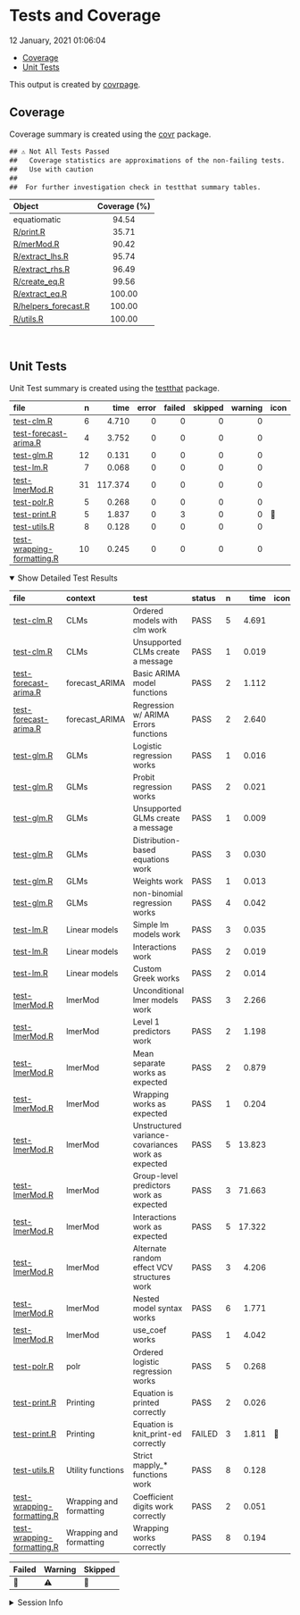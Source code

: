 Tests and Coverage
================
12 January, 2021 01:06:04

  - [Coverage](#coverage)
  - [Unit Tests](#unit-tests)

This output is created by
[covrpage](https://github.com/yonicd/covrpage).

## Coverage

Coverage summary is created using the
[covr](https://github.com/r-lib/covr) package.

    ## ⚠️ Not All Tests Passed
    ##   Coverage statistics are approximations of the non-failing tests.
    ##   Use with caution
    ## 
    ##  For further investigation check in testthat summary tables.

| Object                                           | Coverage (%) |
| :----------------------------------------------- | :----------: |
| equatiomatic                                     |    94.54     |
| [R/print.R](../R/print.R)                        |    35.71     |
| [R/merMod.R](../R/merMod.R)                      |    90.42     |
| [R/extract\_lhs.R](../R/extract_lhs.R)           |    95.74     |
| [R/extract\_rhs.R](../R/extract_rhs.R)           |    96.49     |
| [R/create\_eq.R](../R/create_eq.R)               |    99.56     |
| [R/extract\_eq.R](../R/extract_eq.R)             |    100.00    |
| [R/helpers\_forecast.R](../R/helpers_forecast.R) |    100.00    |
| [R/utils.R](../R/utils.R)                        |    100.00    |

<br>

## Unit Tests

Unit Test summary is created using the
[testthat](https://github.com/r-lib/testthat) package.

| file                                                              |  n |    time | error | failed | skipped | warning | icon |
| :---------------------------------------------------------------- | -: | ------: | ----: | -----: | ------: | ------: | :--- |
| [test-clm.R](testthat/test-clm.R)                                 |  6 |   4.710 |     0 |      0 |       0 |       0 |      |
| [test-forecast-arima.R](testthat/test-forecast-arima.R)           |  4 |   3.752 |     0 |      0 |       0 |       0 |      |
| [test-glm.R](testthat/test-glm.R)                                 | 12 |   0.131 |     0 |      0 |       0 |       0 |      |
| [test-lm.R](testthat/test-lm.R)                                   |  7 |   0.068 |     0 |      0 |       0 |       0 |      |
| [test-lmerMod.R](testthat/test-lmerMod.R)                         | 31 | 117.374 |     0 |      0 |       0 |       0 |      |
| [test-polr.R](testthat/test-polr.R)                               |  5 |   0.268 |     0 |      0 |       0 |       0 |      |
| [test-print.R](testthat/test-print.R)                             |  5 |   1.837 |     0 |      3 |       0 |       0 | 🛑    |
| [test-utils.R](testthat/test-utils.R)                             |  8 |   0.128 |     0 |      0 |       0 |       0 |      |
| [test-wrapping-formatting.R](testthat/test-wrapping-formatting.R) | 10 |   0.245 |     0 |      0 |       0 |       0 |      |

<details open>

<summary> Show Detailed Test Results </summary>

| file                                                                      | context                 | test                                               | status | n |   time | icon |
| :------------------------------------------------------------------------ | :---------------------- | :------------------------------------------------- | :----- | -: | -----: | :--- |
| [test-clm.R](testthat/test-clm.R#L46_L47)                                 | CLMs                    | Ordered models with clm work                       | PASS   | 5 |  4.691 |      |
| [test-clm.R](testthat/test-clm.R#L79)                                     | CLMs                    | Unsupported CLMs create a message                  | PASS   | 1 |  0.019 |      |
| [test-forecast-arima.R](testthat/test-forecast-arima.R#L19_L20)           | forecast\_ARIMA         | Basic ARIMA model functions                        | PASS   | 2 |  1.112 |      |
| [test-forecast-arima.R](testthat/test-forecast-arima.R#L75_L76)           | forecast\_ARIMA         | Regression w/ ARIMA Errors functions               | PASS   | 2 |  2.640 |      |
| [test-glm.R](testthat/test-glm.R#L16_L17)                                 | GLMs                    | Logistic regression works                          | PASS   | 1 |  0.016 |      |
| [test-glm.R](testthat/test-glm.R#L33_L34)                                 | GLMs                    | Probit regression works                            | PASS   | 2 |  0.021 |      |
| [test-glm.R](testthat/test-glm.R#L49)                                     | GLMs                    | Unsupported GLMs create a message                  | PASS   | 1 |  0.009 |      |
| [test-glm.R](testthat/test-glm.R#L80_L81)                                 | GLMs                    | Distribution-based equations work                  | PASS   | 3 |  0.030 |      |
| [test-glm.R](testthat/test-glm.R#L108)                                    | GLMs                    | Weights work                                       | PASS   | 1 |  0.013 |      |
| [test-glm.R](testthat/test-glm.R#L123_L124)                               | GLMs                    | non-binomial regression works                      | PASS   | 4 |  0.042 |      |
| [test-lm.R](testthat/test-lm.R#L11_L12)                                   | Linear models           | Simple lm models work                              | PASS   | 3 |  0.035 |      |
| [test-lm.R](testthat/test-lm.R#L32_L33)                                   | Linear models           | Interactions work                                  | PASS   | 2 |  0.019 |      |
| [test-lm.R](testthat/test-lm.R#L48_L49)                                   | Linear models           | Custom Greek works                                 | PASS   | 2 |  0.014 |      |
| [test-lmerMod.R](testthat/test-lmerMod.R#L8_L9)                           | lmerMod                 | Unconditional lmer models work                     | PASS   | 3 |  2.266 |      |
| [test-lmerMod.R](testthat/test-lmerMod.R#L33_L34)                         | lmerMod                 | Level 1 predictors work                            | PASS   | 2 |  1.198 |      |
| [test-lmerMod.R](testthat/test-lmerMod.R#L45_L46)                         | lmerMod                 | Mean separate works as expected                    | PASS   | 2 |  0.879 |      |
| [test-lmerMod.R](testthat/test-lmerMod.R#L57_L58)                         | lmerMod                 | Wrapping works as expected                         | PASS   | 1 |  0.204 |      |
| [test-lmerMod.R](testthat/test-lmerMod.R#L67_L68)                         | lmerMod                 | Unstructured variance-covariances work as expected | PASS   | 5 | 13.823 |      |
| [test-lmerMod.R](testthat/test-lmerMod.R#L114_L115)                       | lmerMod                 | Group-level predictors work as expected            | PASS   | 3 | 71.663 |      |
| [test-lmerMod.R](testthat/test-lmerMod.R#L153_L154)                       | lmerMod                 | Interactions work as expected                      | PASS   | 5 | 17.322 |      |
| [test-lmerMod.R](testthat/test-lmerMod.R#L200_L201)                       | lmerMod                 | Alternate random effect VCV structures work        | PASS   | 3 |  4.206 |      |
| [test-lmerMod.R](testthat/test-lmerMod.R#L225_L227)                       | lmerMod                 | Nested model syntax works                          | PASS   | 6 |  1.771 |      |
| [test-lmerMod.R](testthat/test-lmerMod.R#L258_L259)                       | lmerMod                 | use\_coef works                                    | PASS   | 1 |  4.042 |      |
| [test-polr.R](testthat/test-polr.R#L44_L45)                               | polr                    | Ordered logistic regression works                  | PASS   | 5 |  0.268 |      |
| [test-print.R](testthat/test-print.R#L11_L12)                             | Printing                | Equation is printed correctly                      | PASS   | 2 |  0.026 |      |
| [test-print.R](testthat/test-print.R#L24_L26)                             | Printing                | Equation is knit\_print-ed correctly               | FAILED | 3 |  1.811 | 🛑    |
| [test-utils.R](testthat/test-utils.R#L9_L11)                              | Utility functions       | Strict mapply\_\* functions work                   | PASS   | 8 |  0.128 |      |
| [test-wrapping-formatting.R](testthat/test-wrapping-formatting.R#L8_L9)   | Wrapping and formatting | Coefficient digits work correctly                  | PASS   | 2 |  0.051 |      |
| [test-wrapping-formatting.R](testthat/test-wrapping-formatting.R#L26_L27) | Wrapping and formatting | Wrapping works correctly                           | PASS   | 8 |  0.194 |      |

| Failed | Warning | Skipped |
| :----- | :------ | :------ |
| 🛑      | ⚠️      | 🔶       |

</details>

<details>

<summary> Session Info </summary>

| Field    | Value                             |                                                                                                                                                                                                                                                                         |
| :------- | :-------------------------------- | :---------------------------------------------------------------------------------------------------------------------------------------------------------------------------------------------------------------------------------------------------------------------- |
| Version  | R version 4.0.3 (2020-10-10)      |                                                                                                                                                                                                                                                                         |
| Platform | x86\_64-apple-darwin17.0 (64-bit) | <a href="https://github.com/datalorax/equatiomatic/commit/c3057051361b5626fe4319c2783fbf480871d281/checks" target="_blank"><span title="Built on Github Actions">![](https://github.com/metrumresearchgroup/covrpage/blob/actions/inst/logo/gh.png?raw=true)</span></a> |
| Running  | macOS Catalina 10.15.7            |                                                                                                                                                                                                                                                                         |
| Language | en\_US                            |                                                                                                                                                                                                                                                                         |
| Timezone | UTC                               |                                                                                                                                                                                                                                                                         |

| Package  | Version |
| :------- | :------ |
| testthat | 3.0.1   |
| covr     | 3.5.1   |
| covrpage | 0.1     |

</details>

<!--- Final Status : error/failed --->
